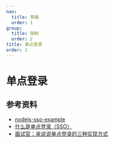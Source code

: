 ```yaml
---
nav:
  title: 草稿
  order: 1
group:
  title: 架构
  order: 2
title: 单点登录
order: 1
---
```


# 单点登录

## 参考资料

- [nodejs-sso-example](https://github.com/hezhii/nodejs-sso-example)
- [什么是单点登录（SSO）](https://zhuanlan.zhihu.com/p/66037342)
- [面试官：来说说单点登录的三种实现方式](https://mp.weixin.qq.com/s/5pYNsd52gy1UkWWlUonG4g)

